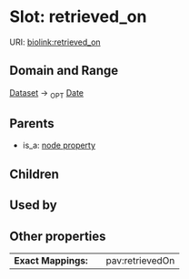 
# Slot: retrieved_on




URI: [biolink:retrieved_on](https://w3id.org/biolink/vocab/retrieved_on)


## Domain and Range

[Dataset](Dataset.md) ->  <sub>OPT</sub>
 [Date](types/Date.md)

## Parents

 *  is_a: [node property](node_property.md)

## Children


## Used by


## Other properties

|  |  |  |
| --- | --- | --- |
| **Exact Mappings:** | | pav:retrievedOn |

